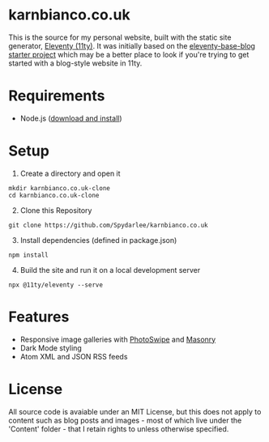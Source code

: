 # karnbianco.co.uk

This is the source for my personal website, built with the static site generator, [Eleventy (11ty)](https://www.11ty.dev/). It was initially based on the [eleventy-base-blog starter project](https://github.com/11ty/eleventy-base-blog) which may be a better place to look if you're trying to get started with a blog-style website in 11ty.

# Requirements

- Node.js ([download and install](https://nodejs.org/en/download/package-manager))

# Setup

1. Create a directory and open it

```
mkdir karnbianco.co.uk-clone
cd karnbianco.co.uk-clone
```

2. Clone this Repository

```
git clone https://github.com/Spydarlee/karnbianco.co.uk
```

3. Install dependencies (defined in package.json)

```
npm install
```

4. Build the site and run it on a local development server

```
npx @11ty/eleventy --serve
```

# Features

- Responsive image galleries with [PhotoSwipe](https://photoswipe.com/) and [Masonry](https://masonry.desandro.com/)
- Dark Mode styling
- Atom XML and JSON RSS feeds

# License

All source code is avaiable under an MIT License, but this does not apply to content such as blog posts and images - most of which live under the 'Content' folder - that I retain rights to unless otherwise specified.
